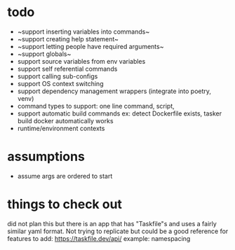 # todo
- ~support inserting variables into commands~
- ~support creating help statement~
- ~support letting people have required arguments~
- ~support globals~
- support source variables from env variables
- support self referential commands
- support calling sub-configs
- support OS context switching
- support dependency management wrappers (integrate into poetry, venv)
- command types to support: one line command, script,
- support automatic build commands ex: detect Dockerfile exists, tasker build docker automatically works
- runtime/environment contexts
# assumptions
- assume args are ordered to start

# things to check out
did not plan this but there is an app that has "Taskfile"s and uses a fairly similar yaml format. Not trying to replicate but could be a good reference for features to add: https://taskfile.dev/api/
example: namespacing